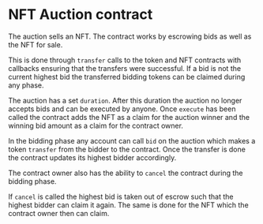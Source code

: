 # NFT Auction contract
The auction sells an NFT. The contract works by escrowing bids as well as the NFT for sale. 

This is done through `transfer` calls to the token and NFT contracts with
callbacks ensuring that the transfers were successful.
If a bid is not the current highest bid the transferred bidding tokens can
be claimed during any phase.

The auction has a set `duration`. After this duration the auction no longer accepts bids and can
be executed by anyone. Once `execute` has been called the contract adds the NFT as a claim for 
the auction winner and the winning bid amount as a claim for the contract owner.

In the bidding phase any account can call `bid` on the auction which makes a token `transfer`
from the bidder to the contract. Once the transfer is done the contract updates its
highest bidder accordingly.

The contract owner also has the ability to `cancel` the contract during the bidding phase.

If `cancel` is called the highest bid is taken out of escrow such that the highest bidder can
claim it again. The same is done for the NFT which the contract owner
then can claim.
